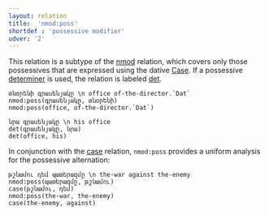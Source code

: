 ```yaml
---
layout: relation
title:  'nmod:poss'
shortdef : 'possessive modifier'
udver: '2'
---
```


This relation is a subtype of the [nmod]() relation, which covers only those possessives that are expressed using the dative [Case](Case). If a possessive [determiner](DET) is used, the relation is labeled [det]().

~~~ sdparse
տնօրենի գրասենյակը \n office of-the-director.`Dat`
nmod:poss(գրասենյակը, տնօրենի)
nmod:poss(office, of-the-director.`Dat`)
~~~

~~~ sdparse
նրա գրասենյակը \n his office
det(գրասենյակը, նրա)
det(office, his)
~~~

In conjunction with the [case]() relation, `nmod:poss` provides a uniform analysis for the possessive alternation:

~~~ sdparse
թշնամու դեմ պատերազմը \n the-war against the-enemy
nmod:poss(պատերազմը, թշնամու)
case(թշնամու, դեմ)
nmod:poss(the-war, the-enemy)
case(the-enemy, against)
~~~
